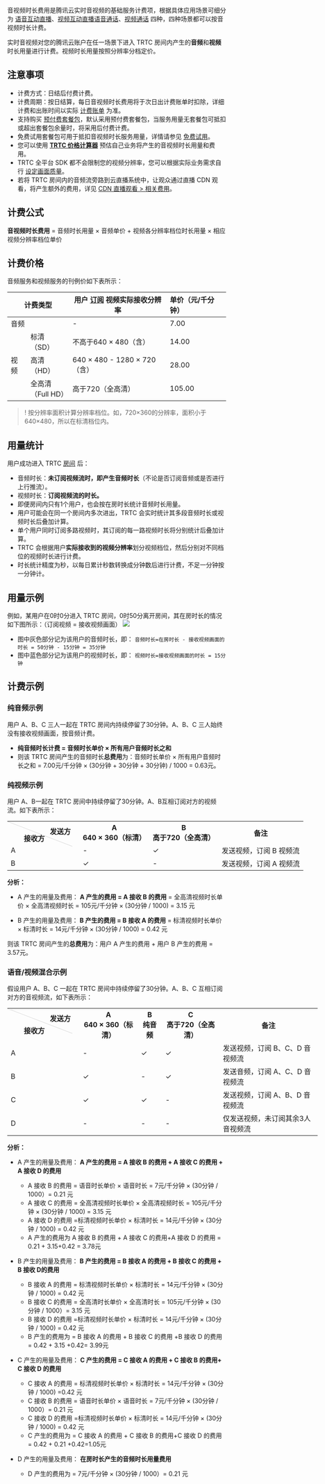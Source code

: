 音视频时长费用是腾讯云实时音视频的基础服务计费项，根据具体应用场景可细分为 [语音互动直播](https://cloud.tencent.com/document/product/647/46252#.E8.AF.AD.E9.9F.B3.E4.BA.92.E5.8A.A8.E7.9B.B4.E6.92.AD)、[视频互动直播](https://cloud.tencent.com/document/product/647/46252#.E8.A7.86.E9.A2.91.E4.BA.92.E5.8A.A8.E7.9B.B4.E6.92.AD)[语音通话](https://cloud.tencent.com/document/product/647/46252#.E8.AF.AD.E9.9F.B3.E9.80.9A.E8.AF.9D)、[视频通话](https://cloud.tencent.com/document/product/647/46252#.E8.A7.86.E9.A2.91.E9.80.9A.E8.AF.9D) 四种，四种场景都可以按音视频时长计费。

实时音视频对您的腾讯云账户在任一场景下进入 TRTC 房间内产生的**音频**和**视频**时长用量进行计费。视频时长用量按照分辨率分档定价。

## 注意事项

- 计费方式：日结后付费计费。
- 计费周期：按日结算，每日音视频时长费用将于次日出计费账单时扣除，详细计费和出账时间以实际 [计费账单](https://console.cloud.tencent.com/expense/bill/overview) 为准。
- 支持购买 [预付费套餐包](https://cloud.tencent.com/document/product/647/44247)，默认采用预付费套餐包，当服务用量无套餐包可抵扣或超出套餐包余量时，将采用后付费计费。
- 免费试用套餐包可用于抵扣音视频时长服务用量，详情请参见 [免费试用](https://cloud.tencent.com/document/product/647/44360)。
- 您可以使用 [**TRTC 价格计算器**](https://buy.cloud.tencent.com/price/trtc/calculator) 预估自己业务将产生的音视频时长用量和费用。
- TRTC 全平台 SDK 都不会限制您的视频分辨率，您可以根据实际业务需求自行 [设定画面质量](https://cloud.tencent.com/document/product/647/32236)。
- 若将 TRTC 房间内的音频流旁路到云直播系统中，让观众通过直播 CDN 观看，将产生额外的费用，详见 [CDN 直播观看 > 相关费用](https://cloud.tencent.com/document/product/647/16826#expense)。

[](id:formula)
## 计费公式
**音视频时长费用** = 音频时长用量 × 音频单价 + 视频各分辨率档位时长用量 × 相应视频分辨率档位单价

[](id:price)
## 计费价格
音频服务和视频服务的刊例价如下表所示：

<table>
<thead>
<tr>
<th colspan=2>计费类型</th>
    <th>用户 <a href=https://cloud.tencent.com/document/product/647/46351#.E8.AE.A2.E9.98.85>订阅</a> 视频实际接收分辨率</th>
<th align="left">单价（元/千分钟）</th>
</tr>
</thead>
<tbody><tr>
<td colspan=2>音频</td>
<td>-</td>
<td align="left">7.00</td>
</tr>
<tr>
<td rowspan=3>视频</td>
<td>标清<br>（SD）</td>
<td>不高于640 × 480（含）</td>
<td align="left">14.00</td>
</tr>
<tr>
<td>高清<br>（HD）</td>
<td>640 × 480 - 1280 × 720（含）</td>
<td align="left">28.00</td>
</tr>
<tr>
<td>全高清<br>（Full HD）</td>
<td>高于720（全高清）</td>
<td align="left">105.00</td>
</tr>
</tbody></table>

>!  按分辨率面积计算分辨率档位。如，720×360的分辨率，面积小于640×480，所以在标清档位内。

[](id:count)
## 用量统计
用户成功进入 TRTC [房间](https://cloud.tencent.com/document/product/647/46351#.E6.88.BF.E9.97.B4) 后：

- 音频时长：**未订阅视频流时，即产生音频时长**（不论是否订阅音频或是否进行上行推流）。
- 视频时长：**订阅视频流的时长。**
- 即便房间内只有1个用户，也会按在房时长统计音频时长用量。
- 用户可能会在同一个房间内多次进出，TRTC 会实时统计其多段音频时长或视频时长后叠加计算。
- 单个用户同时订阅多路视频时，其订阅的每一路视频时长将分别统计后叠加计算。
- TRTC 会根据用户**实际接收到的视频分辨率**划分视频档位，然后分别对不同档位的视频时长进行计费。
- 时长统计精度为秒，以每日累计秒数转换成分钟数后进行计费，不足一分钟按一分钟计。

[](id:u_example)
## 用量示例
例如，某用户在0时0分进入 TRTC 房间，0时50分离开房间，其在房时长的情况如下图所示：（订阅视频 = 接收视频画面）
![](https://qcloudimg.tencent-cloud.cn/raw/c93421c38be359422bef6a3d59bf551a.png)
- 图中灰色部分记为该用户的音频时长，即：
`音频时长=在房时长 - 接收视频画面的时长 = 50分钟 - 15分钟 = 35分钟`
- 图中蓝色部分记为该用户的视频时长，即：
`视频时长=接收视频画面的时长 = 15分钟 `


[](id:example)
## 计费示例
[](id:voice_eg)
### 纯音频示例
用户 A、B、C 三人一起在 TRTC 房间内持续停留了30分钟。A、B、C 三人始终没有接收视频画面，按音频计费。

- **纯音频时长计费 = 音频时长单价 × 所有用户音频时长之和**
- 则该 TRTC 房间产生的音频时长**总费用**为：音频时长单价 × 所有用户音频时长之和 = 7.00元/千分钟 × (30分钟 + 30分钟 + 30分钟) / 1000 = 0.63元。

[](id:video_eg)
### 纯视频示例
用户 A、B一起在 TRTC 房间中持续停留了30分钟。A、B互相订阅对方的视频流。如下表所示：
<table style="width:715px;">
<style>.markdown-text-box table td, .markdown-text-box table th {text-align: center;}
.tablestyle{position:absolute;width:1px;height:160px;top:0;left:0;background-color: #d9d9d9;transform:rotate(-69deg);transform-origin:top;}
.th1{position:absolute;right:20px;top:10px;}
.th2{position:absolute;right:80px;top:30px)
</style>
<tr>
<th style ="position:relative;width:150px" >
  <div class="tablestyle"></div>
  <div class="th1">发送方</div>
  <div class="th2">接收方</div></th>
  <th>A<br>640 × 360（标清）</th>
  <th>B<br>高于720（全高清）</th>
  <th>备注</th>
</tr><tr>
  <td>A</td>
  <td>-</td>
  <td>&#10003;</td>
  <td>发送视频，订阅 B 视频流</td>
</tr><tr>
  <td>B</td>
  <td>&#10003;</td>
  <td>-</td>
  <td>发送视频，订阅 A 视频流</td>
</tr></table>

**分析：**
- A 产生的用量及费用：
**A 产生的费用 = A 接收 B 的费用** = 全高清视频时长单价 × 全高清视频时长 = 105元/千分钟 × (30分钟 / 1000) = 3.15 元

- B 产生的用量及费用：
**B 产生的费用 = B 接收 A 的费用** = 标清视频时长单价 × 标清时长 = 14元/千分钟 × (30分钟 / 1000) = 0.42 元

则该 TRTC 房间产生的**总费用**为：用户 A 产生的费用 + 用户 B 产生的费用  = 3.57元。

[](id:mix_eg)
### 语音/视频混合示例

假设用户 A、B、C 一起在 TRTC 房间中持续停留了30分钟。A、B、C 互相订阅对方的音视频流，如下表所示：

<table style="width:715px;">
<style>.markdown-text-box table td, .markdown-text-box table th {text-align: center;}
.tablestyle{position:absolute;width:1px;height:160px;top:0;left:0;background-color: #d9d9d9;transform:rotate(-69deg);transform-origin:top;}
.th1{position:absolute;right:20px;top:10px;}
.th2{position:absolute;right:80px;top:30px)
</style>
<tr>
<th style ="position:relative;width:150px" >
  <div class="tablestyle"></div>
  <div class="th1">发送方</div>
  <div class="th2">接收方</div></th>
  <th>A<br>640 × 360（标清）</th>
  <th>B<br>纯音频</th>
  <th>C<br>高于720（全高清）</th>
	<th>备注</th>
</tr><tr>
  <td>A</td>
  <td>-</td>
  <td>&#10003;</td>
  <td>&#10003;</td>
	<td>发送视频，订阅 B、C、D 音视频流</td>
</tr><tr>
  <td>B</td>
  <td>&#10003;</td>
  <td>-</td>
  <td>&#10003;</td>
	<td>发送音频，订阅 A、C、D 音视频流</td>
</tr><tr>
  <td>C</td>
  <td>&#10003;</td>
  <td>&#10003;</td>
  <td>-</td>
	<td>发送视频，订阅 A、B、D 音视频流</td>
</tr><tr>
  <td>D</td>
  <td>-</td>
  <td>-</td>
  <td>-</td>
	<td>仅发送视频，未订阅其余3人音视频流</td>
</tr></table>

**分析：**

- A 产生的用量及费用：
	**A 产生的费用 = A 接收 B 的费用 + A 接收 C 的费用 + A 接收 D 的费用**
	- A 接收 B 的费用 = 语音时长单价 × 语音时长 = 7元/千分钟 × (30分钟 / 1000）= 0.21 元
	- A 接收 C 的费用 = 全高清视频时长单价 × 全高清视频时长 = 105元/千分钟 × (30分钟 / 1000) = 3.15 元
	- A 接收 D 的费用 =标清视频时长单价 × 标清时长 = 14元/千分钟 × (30分钟 / 1000) = 0.42 元
	- A 产生的费用为 A 接收 B 的费用 + A 接收 C 的费用+A 接收 D 的费用  = 0.21 + 3.15+0.42 = 3.78元

- B 产生的用量及费用：
**B 产生的费用 = B 接收 A 的费用 + B 接收 C 的费用 + B 接收 D的费用**
	- B 接收 A 的费用 = 标清视频时长单价 × 标清时长 = 14元/千分钟 × (30分钟 / 1000) = 0.42 元
	- B 接收 C 的费用 = 全高清时长单价 × 全高清时长 = 105元/千分钟 × (30分钟 / 1000）= 3.15 元
	- B 接收 D 的费用 =标清视频时长单价 × 标清时长 = 14元/千分钟 × (30分钟 / 1000) = 0.42 元
	- B 产生的费用为 = B 接收 A 的费用 + B 接收 C 的费用 +B 接收 D 的费用= 0.42 + 3.15 +0.42= 3.99元

- C 产生的用量及费用：
**C 产生的费用 = C 接收 A 的费用 + C 接收 B 的费用+ C 接收 D 的费用**
	- C 接收 A 的费用 = 标清视频时长单价 × 标清时长 = 14元/千分钟 × (30分钟 / 1000) =0.42 元
	- C 接收 B 的费用 = 语音时长单价 × 语音时长 = 7元/千分钟 × (30分钟 / 1000）= 0.21 元
	- C 接收 D 的费用 =标清视频时长单价 × 标清时长 = 14元/千分钟 × (30分钟 / 1000) = 0.42 元
	- C 产生的费用为 = C 接收 A 的费用 + C 接收 B 的费用+C 接收 D 的费用 = 0.42 + 0.21 +0.42=1.05元

- D 产生的用量及费用：
**在房时长产生的音频时长用量费用**
	- D 产生的费用为 = 7元/千分钟 × (30分钟 / 1000）= 0.21 元
